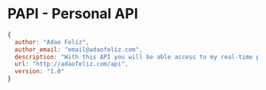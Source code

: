 PAPI - Personal API
====

```javascript
{
  author: "Adao Feliz",
  author_email: "email@adaofeliz.com",
  description: "With this API you will be able access to my real-time personal statistics.",
  url: "http://adaofeliz.com/api",
  version: "1.0"
}
```
